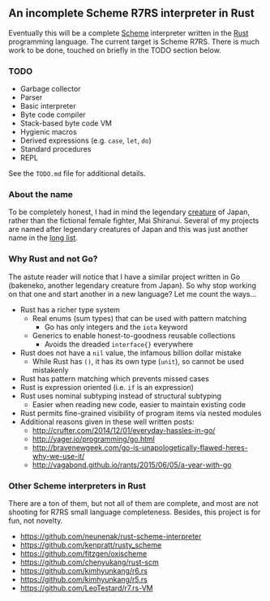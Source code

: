 ## An incomplete Scheme R7RS interpreter in Rust

Eventually this will be a complete [Scheme](http://scheme-reports.org) interpreter written in the [Rust](http://rust-lang.org) programming language. The current target is Scheme R7RS. There is much work to be done, touched on briefly in the TODO section below.

### TODO

* Garbage collector
* Parser
* Basic interpreter
* Byte code compiler
* Stack-based byte code VM
* Hygienic macros
* Derived expressions (e.g. `case`, `let`, `do`)
* Standard procedures
* REPL

See the `TODO.md` file for additional details.

### About the name

To be completely honest, I had in mind the legendary [creature](http://en.wikipedia.org/wiki/Shiranui_(optical_phenomenon)) of Japan, rather than the fictional female fighter, Mai Shiranui. Several of my projects are named after legendary creatures of Japan and this was just another name in the [long list](http://en.wikipedia.org/wiki/List_of_legendary_creatures_from_Japan).

### Why Rust and not Go?

The astute reader will notice that I have a similar project written in Go (bakeneko, another legendary creature from Japan). So why stop working on that one and start another in a new language? Let me count the ways...

* Rust has a richer type system
    - Real enums (sum types) that can be used with pattern matching
        + Go has only integers and the `iota` keyword
    - Generics to enable honest-to-goodness reusable collections
        + Avoids the dreaded `interface{}` everywhere
* Rust does not have a `nil` value, the infamous billion dollar mistake
    - While Rust has `()`, it has its own type (`unit`), so cannot be used mistakenly
* Rust has pattern matching which prevents missed cases
* Rust is expression oriented (i.e. `if` is an expression)
* Rust uses nominal subtyping instead of structural subtyping
    - Easier when reading new code, easier to maintain existing code
* Rust permits fine-grained visibility of program items via nested modules
* Additional reasons given in these well written posts:
    - http://crufter.com/2014/12/01/everyday-hassles-in-go/
    - http://yager.io/programming/go.html
    - http://bravenewgeek.com/go-is-unapologetically-flawed-heres-why-we-use-it/
    - http://vagabond.github.io/rants/2015/06/05/a-year-with-go

### Other Scheme interpreters in Rust

There are a ton of them, but not all of them are complete, and most are not shooting for R7RS small language completeness. Besides, this project is for fun, not novelty.

* https://github.com/neunenak/rust-scheme-interpreter
* https://github.com/kenpratt/rusty_scheme
* https://github.com/fitzgen/oxischeme
* https://github.com/chenyukang/rust-scm
* https://github.com/kimhyunkang/r6.rs
* https://github.com/kimhyunkang/r5.rs
* https://github.com/LeoTestard/r7.rs-VM
